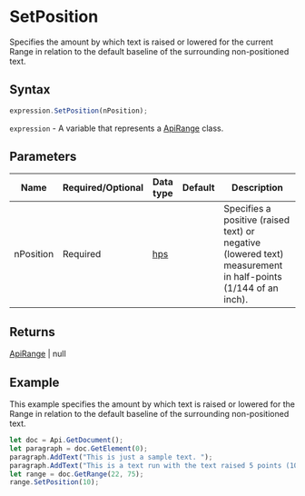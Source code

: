 # SetPosition

Specifies the amount by which text is raised or lowered for the current Range in relation to the defaultbaseline of the surrounding non-positioned text.

## Syntax

```javascript
expression.SetPosition(nPosition);
```

`expression` - A variable that represents a [ApiRange](../ApiRange.md) class.

## Parameters

| **Name** | **Required/Optional** | **Data type** | **Default** | **Description** |
| ------------- | ------------- | ------------- | ------------- | ------------- |
| nPosition | Required | [hps](../../Enumeration/hps.md) |  | Specifies a positive (raised text) or negative (lowered text) measurement in half-points (1/144 of an inch). |

## Returns

[ApiRange](../../ApiRange/ApiRange.md) \| null

## Example

This example specifies the amount by which text is raised or lowered for the Range in relation to the default baseline of the surrounding non-positioned text.

```javascript editor-docx
let doc = Api.GetDocument();
let paragraph = doc.GetElement(0);
paragraph.AddText("This is just a sample text. ");
paragraph.AddText("This is a text run with the text raised 5 points (10 half-points).");
let range = doc.GetRange(22, 75);
range.SetPosition(10);
```
